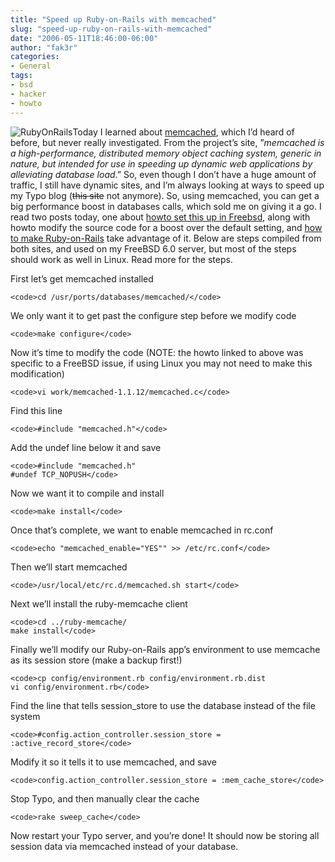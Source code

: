 ```yaml
---
title: "Speed up Ruby-on-Rails with memcached"
slug: "speed-up-ruby-on-rails-with-memcached"
date: "2006-05-11T18:46:00-06:00"
author: "fak3r"
categories:
- General
tags:
- bsd
- hacker
- howto
---
```


![RubyOnRails](http://fak3r.com/wp-content/uploads/2006/06/rails.png)Today I learned about [memcached](http://www.danga.com/memcached/), which I’d heard of before, but never really investigated. From the project’s site, ”_memcached is a high-performance, distributed memory object caching system, generic in nature, but intended for use in speeding up dynamic web applications by alleviating database load_.” So, even though I don’t have a huge amount of traffic, I still have dynamic sites, and I’m always looking at ways to speed up my Typo blog (<strike>this site</strike> not anymore). So, using memcached, you can get a big performance boost in databases calls, which sold me on giving it a go. I read two posts today, one about [howto set this up in Freebsd](http://habtm.com/articles/2006/03/23/big-performance-boost-with-memcached-freebsd), along with howto modify the source code for a boost over the default setting, and [how to make Ruby-on-Rails](http://wiki.rubyonrails.com/rails/pages/MemCached) take advantage of it. Below are steps compiled from both sites, and used on my FreeBSD 6.0 server, but most of the steps should work as well in Linux. Read more for the steps.




First let’s get memcached installed

    
    <code>cd /usr/ports/databases/memcached/</code>


We only want it to get past the configure step before we modify code

    
    <code>make configure</code>


Now it’s time to modify the code (NOTE: the howto linked to above was specific to a FreeBSD issue, if using Linux you may not need to make this modification)

    
    <code>vi work/memcached-1.1.12/memcached.c</code>


Find this line

    
    <code>#include "memcached.h"</code>


Add the undef line below it and save

    
    <code>#include "memcached.h"
    #undef TCP_NOPUSH</code>


Now we want it to compile and install

    
    <code>make install</code>


Once that’s complete, we want to enable memcached in rc.conf

    
    <code>echo "memcached_enable="YES"" >> /etc/rc.conf</code>


Then we’ll start memcached

    
    <code>/usr/local/etc/rc.d/memcached.sh start</code>


Next we’ll install the ruby-memcache client

    
    <code>cd ../ruby-memcache/
    make install</code>


Finally we’ll modify our Ruby-on-Rails app’s environment to use memcache as its session store (make a backup first!)

    
    <code>cp config/environment.rb config/environment.rb.dist
    vi config/environment.rb</code>


Find the line that tells session_store to use the database instead of the file system

    
    <code>#config.action_controller.session_store = :active_record_store</code>


Modify it so it tells it to use memcached, and save

    
    <code>config.action_controller.session_store = :mem_cache_store</code>


Stop Typo, and then manually clear the cache

    
    <code>rake sweep_cache</code>


Now restart your Typo server, and you’re done! It should now be storing all session data via memcached instead of your database.

